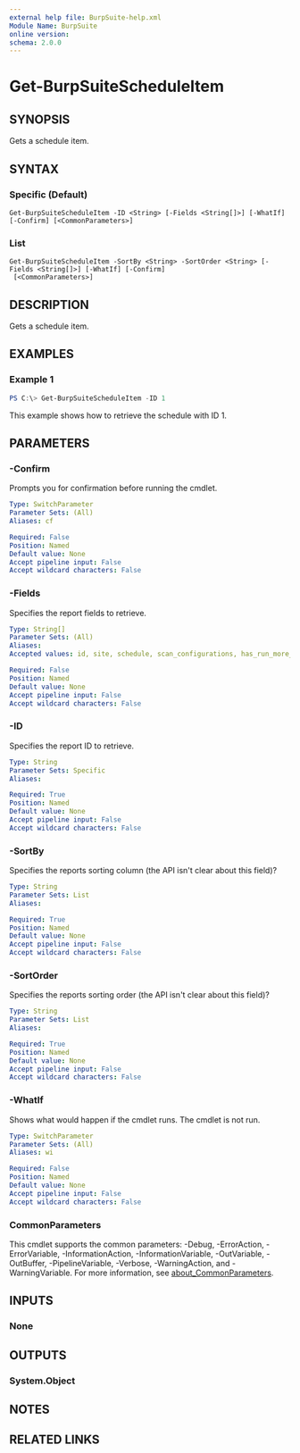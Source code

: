 ```yaml
---
external help file: BurpSuite-help.xml
Module Name: BurpSuite
online version:
schema: 2.0.0
---
```


# Get-BurpSuiteScheduleItem

## SYNOPSIS
Gets a schedule item.

## SYNTAX

### Specific (Default)
```
Get-BurpSuiteScheduleItem -ID <String> [-Fields <String[]>] [-WhatIf] [-Confirm] [<CommonParameters>]
```

### List
```
Get-BurpSuiteScheduleItem -SortBy <String> -SortOrder <String> [-Fields <String[]>] [-WhatIf] [-Confirm]
 [<CommonParameters>]
```

## DESCRIPTION
Gets a schedule item.

## EXAMPLES

### Example 1
```powershell
PS C:\> Get-BurpSuiteScheduleItem -ID 1
```

This example shows how to retrieve the schedule with ID 1.

## PARAMETERS

### -Confirm
Prompts you for confirmation before running the cmdlet.

```yaml
Type: SwitchParameter
Parameter Sets: (All)
Aliases: cf

Required: False
Position: Named
Default value: None
Accept pipeline input: False
Accept wildcard characters: False
```

### -Fields
Specifies the report fields to retrieve.

```yaml
Type: String[]
Parameter Sets: (All)
Aliases:
Accepted values: id, site, schedule, scan_configurations, has_run_more_than_once, scheduled_run_time

Required: False
Position: Named
Default value: None
Accept pipeline input: False
Accept wildcard characters: False
```

### -ID
Specifies the report ID to retrieve.

```yaml
Type: String
Parameter Sets: Specific
Aliases:

Required: True
Position: Named
Default value: None
Accept pipeline input: False
Accept wildcard characters: False
```

### -SortBy
Specifies the reports sorting column (the API isn't clear about this field)?

```yaml
Type: String
Parameter Sets: List
Aliases:

Required: True
Position: Named
Default value: None
Accept pipeline input: False
Accept wildcard characters: False
```

### -SortOrder
Specifies the reports sorting order (the API isn't clear about this field)?

```yaml
Type: String
Parameter Sets: List
Aliases:

Required: True
Position: Named
Default value: None
Accept pipeline input: False
Accept wildcard characters: False
```

### -WhatIf
Shows what would happen if the cmdlet runs.
The cmdlet is not run.

```yaml
Type: SwitchParameter
Parameter Sets: (All)
Aliases: wi

Required: False
Position: Named
Default value: None
Accept pipeline input: False
Accept wildcard characters: False
```

### CommonParameters
This cmdlet supports the common parameters: -Debug, -ErrorAction, -ErrorVariable, -InformationAction, -InformationVariable, -OutVariable, -OutBuffer, -PipelineVariable, -Verbose, -WarningAction, and -WarningVariable. For more information, see [about_CommonParameters](http://go.microsoft.com/fwlink/?LinkID=113216).

## INPUTS

### None

## OUTPUTS

### System.Object
## NOTES

## RELATED LINKS
